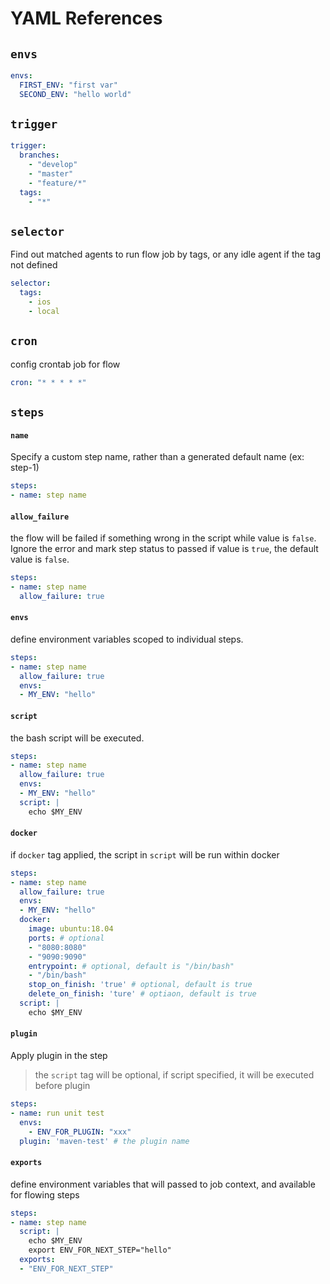 # YAML References

## `envs`

```yaml
envs:
  FIRST_ENV: "first var"
  SECOND_ENV: "hello world"
```

## `trigger`
  

```yaml
trigger:
  branches:
    - "develop"
    - "master"
    - "feature/*"
  tags:
    - "*"
```

## `selector`

Find out matched agents to run flow job by tags, or any idle agent if the tag not defined

```yaml
selector:
  tags:
    - ios
    - local
```

## `cron`

config crontab job for flow

```yaml
cron: "* * * * *"
```

## `steps`

#### `name`

Specify a custom step name, rather than a generated default name (ex: step-1)

```yml
steps:
- name: step name
```

#### `allow_failure`

the flow will be failed if something wrong in the script while value is `false`. Ignore the error and mark step status to passed if value is `true`, the default value is `false`.

```yml
steps:
- name: step name
  allow_failure: true
```

#### `envs`

define environment variables scoped to individual steps.

```yml
steps:
- name: step name
  allow_failure: true
  envs:
  - MY_ENV: "hello"
```

#### `script`

the bash script will be executed.

```yml
steps:
- name: step name
  allow_failure: true
  envs:
  - MY_ENV: "hello"
  script: |
    echo $MY_ENV
```

#### `docker`

if `docker` tag applied, the script in `script` will be run within docker

```yml
steps:
- name: step name
  allow_failure: true
  envs:
  - MY_ENV: "hello"
  docker:
    image: ubuntu:18.04
    ports: # optional
    - "8080:8080"
    - "9090:9090"
    entrypoint: # optional, default is "/bin/bash"
    - "/bin/bash"
    stop_on_finish: 'true' # optional, default is true
    delete_on_finish: 'ture' # optiaon, default is true
  script: |
    echo $MY_ENV
```

#### `plugin`

Apply plugin in the step

> the `script` tag will be optional, if script specified, it will be executed before plugin

```yml
steps:
- name: run unit test
  envs:
    - ENV_FOR_PLUGIN: "xxx"
  plugin: 'maven-test' # the plugin name
```

#### `exports`

define environment variables that will passed to job context, and available for flowing steps

```yml
steps:
- name: step name
  script: |
    echo $MY_ENV
    export ENV_FOR_NEXT_STEP="hello"
  exports:
  - "ENV_FOR_NEXT_STEP"
```
